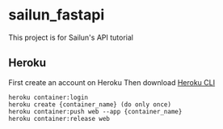 # sailun_fastapi
This project is for Sailun's API tutorial

## Heroku
First create an account on Heroku
Then download [Heroku CLI](https://devcenter.heroku.com/articles/heroku-cli)

```
heroku container:login
heroku create {container_name} (do only once)
heroku container:push web --app {container_name}
heroku container:release web
```
